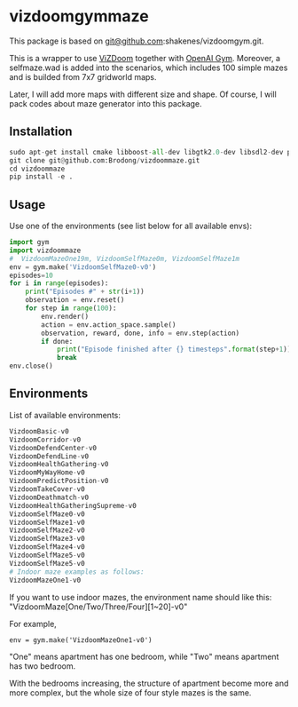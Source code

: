 # vizdoomgymmaze
This package is based on git@github.com:shakenes/vizdoomgym.git. 

This is a wrapper to use [ViZDoom](https://github.com/mwydmuch/ViZDoom "ViZDoom repository") together with [OpenAI Gym](https://github.com/openai/gym "OpenAI Gym repository"). Moreover, a selfmaze.wad is added into the scenarios, which includes 100 simple mazes and is builded from 7x7 gridworld maps.

Later, I will add more maps with different size and shape. Of course, I will pack codes about maze generator into this package.  

## Installation

```python
sudo apt-get install cmake libboost-all-dev libgtk2.0-dev libsdl2-dev python-numpy
git clone git@github.com:Brodong/vizdoommaze.git
cd vizdoommaze
pip install -e .
```

## Usage

Use one of the environments (see list below for all available envs):
```python
import gym
import vizdoommaze
#  VizdoomMazeOne19m, VizdoomSelfMaze0m, VizdoomSelfMaze1m
env = gym.make('VizdoomSelfMaze0-v0')
episodes=10
for i in range(episodes):
    print("Episodes #" + str(i+1))
    observation = env.reset()
    for step in range(100):
        env.render()
        action = env.action_space.sample()
        observation, reward, done, info = env.step(action)
        if done:
            print("Episode finished after {} timesteps".format(step+1))
            break
env.close()

```
 ## Environments
List of available environments:
```python
VizdoomBasic-v0
VizdoomCorridor-v0
VizdoomDefendCenter-v0
VizdoomDefendLine-v0
VizdoomHealthGathering-v0
VizdoomMyWayHome-v0
VizdoomPredictPosition-v0
VizdoomTakeCover-v0
VizdoomDeathmatch-v0
VizdoomHealthGatheringSupreme-v0
VizdoomSelfMaze0-v0
VizdoomSelfMaze1-v0
VizdoomSelfMaze2-v0
VizdoomSelfMaze3-v0
VizdoomSelfMaze4-v0
VizdoomSelfMaze5-v0
VizdoomSelfMaze5-v0
# Indoor maze examples as follows:
VizdoomMazeOne1-v0
```

If you want to use indoor mazes, the environment name should like this: "VizdoomMaze\[One/Two/Three/Four][1~20]-v0"

For example,

```env = gym.make('VizdoomMazeOne1-v0')```

"One" means apartment has one bedroom, while "Two" means apartment has two bedroom.

With the bedrooms increasing, the structure of apartment become more and more complex, but the whole size of four style mazes is the same.
